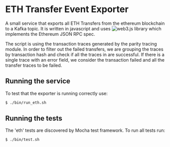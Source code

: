 # ETH Transfer Event Exporter

A small service that exports all ETH Transfers from the ethereum blockchain to a Kafka topic. It is written in javascript and uses ![web3.js](https://github.com/ethereum/web3.js/) library which implements the Ethereum JSON RPC spec.

The script is using the transaction traces generated by the parity tracing module. In order to filter out
the failed transfers, we are grouping the traces by transaction hash and check if all the traces in are
successful. If there is a single trace with an error field, we consider the transaction failed and all
the transfer traces to be failed.

## Running the service

To test that the exporter is running correctly use:

```bash
$ ./bin/run_eth.sh
```

## Running the tests

The 'eth' tests are discovered by Mocha test framework. To run all tests run:

```bash
$ ./bin/test.sh
```


